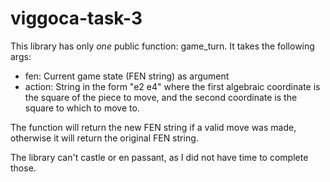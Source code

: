 # viggoca-task-3

This library has only *one* public function: game_turn. It takes the following args: 

- fen: Current game state (FEN string) as argument
- action: String in the form "e2 e4" where the first algebraic coordinate is the square of the piece to move, and the second coordinate is the square to which to move to.

The function will return the new FEN string if a valid move was made, otherwise it will return the original FEN string. 

The library can't castle or en passant, as I did not have time to complete those.
